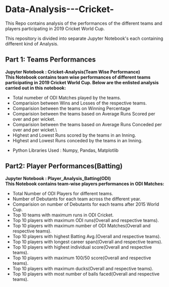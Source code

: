 # Data-Analysis---Cricket-
This Repo contains analysis of the performances of the different teams and players participating in 2019 Cricket World Cup.

This repository is divided into separate Jupyter Notebook's each containing different kind of Analysis. 
## Part 1: Teams Performances 
**Jupyter Notebook : Cricket-Analysis(Team Wise Performance) <br />
This Notebook contains team wise performances of different teams participating in 2019 Cricket World Cup. Below are the enlisted analysis carried out in this notebook:**
- Total numeber of ODI Matches played by the teams.
- Comparision between Wins and Losses of the respective teams.
- Comparision between the teams on Winning Percentage
- Comparision between the teams based on Average Runs Scored per over and per wicket.
- Comparision between the teams based on Average Runs Conceded per over and per wicket.\
- Highest and Lowest Runs scored by the teams in an Inning. 
- Highest and Lowest Runs conceded by the teams in an Inning.

* Python Libraries Used : Numpy, Pandas, Matplotlib

## Part2: Player Performances(Batting)
**Jupyter Notebook : Player_Analysis_Batting(ODI) <br />
This Notebook contains team-wise players performances in ODI Matches:**
- Total Number of ODI Players for different teams.
- Number of Debutants for each team across the different year.
- Comparision on number of Debutants for each teams after 2015 World Cup.
- Top 10 teams with maximum runs in ODI Cricket.
- Top 10 players with maximum ODI runs(Overall and respective teams).
- Top 10 players with maximum number of ODI Matches(Overall and respective teams).
- Top 10 players with highest Batting Avg.(Overall and respective teams).
- Top 10 players with longest career span((Overall and respective teams).
- Top 10 players with highest individual score(Overall and respective teams).
- Top 10 players with maximum 100/50 score(Overall and respective teams).
- Top 10 players with maximum ducks(Overall and respective teams).
- Top 10 players with most number of balls faced(Overall and respective teams).
